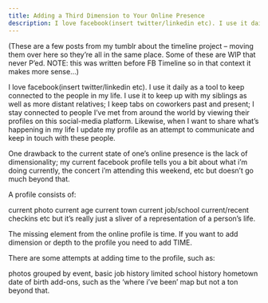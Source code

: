 ```yaml
---
title: Adding a Third Dimension to Your Online Presence
description: I love facebook(insert twitter/linkedin etc). I use it daily as a tool to keep connected to the people in my life.
---
```


(These are a few posts from my tumblr about the timeline project – moving them over here so they’re all in the same place. Some of these are WIP that never P’ed. NOTE: this was written before FB Timeline so in that context it makes more sense…)

I love facebook(insert twitter/linkedin etc). I use it daily as a tool to keep connected to the people in my life. I use it to keep up with my siblings as well as more distant relatives; I keep tabs on coworkers past and present; I stay connected to people I’ve met from around the world by viewing their profiles on this social-media platform. Likewise, when I want to share what’s happening in my life I update my profile as an attempt to communicate and keep in touch with these people.

One drawback to the current state of one’s online presence is the lack of dimensionality; my current facebook profile tells you a bit about what i’m doing currently, the concert i’m attending this weekend, etc but doesn’t go much beyond that.

A profile consists of:

current photo
current age
current town
current job/school
current/recent checkins
etc but it’s really just a sliver of a representation of a person’s life.

The missing element from the online profile is time.
If you want to add dimension or depth to the profile you need to add TIME.

There are some attempts at adding time to the profile, such as:

photos grouped by event,
basic job history
limited school history
hometown
date of birth
add-ons, such as the ‘where i’ve been’ map
but not a ton beyond that.
